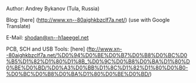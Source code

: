 Author: Andrey Bykanov (Tula, Russia)

Blog: [here] (http://www.xn--80aighkbzclf7a.net/) (use with Google Translate)

E-Mail: shodan@xn--h1aeegel.net

PCB, SCH and USB Tools: [here] (ftp://www.xn--80aighkbzclf7a.net/%D0%94%D0%BE%D0%B7%D0%B8%D0%BC%D0%B5%D1%82%D1%80%D1%8B_%D0%9C%D0%B8%D0%BA%D1%80%D0%BE%D0%BD/%D0%A3%D0%BB%D1%8C%D1%82%D1%80%D0%B0-%D0%BC%D0%B8%D0%BA%D1%80%D0%BE%D0%BD/)
